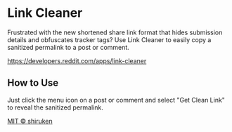 # Link Cleaner

Frustrated with the new shortened share link format that hides submission details and obfuscates tracker tags? Use Link Cleaner to easily copy a sanitized permalink to a post or comment.

https://developers.reddit.com/apps/link-cleaner

## How to Use

Just click the menu icon on a post or comment and select "Get Clean Link" to reveal the sanitized permalink.

[MIT &copy; shiruken](/LICENSE)
